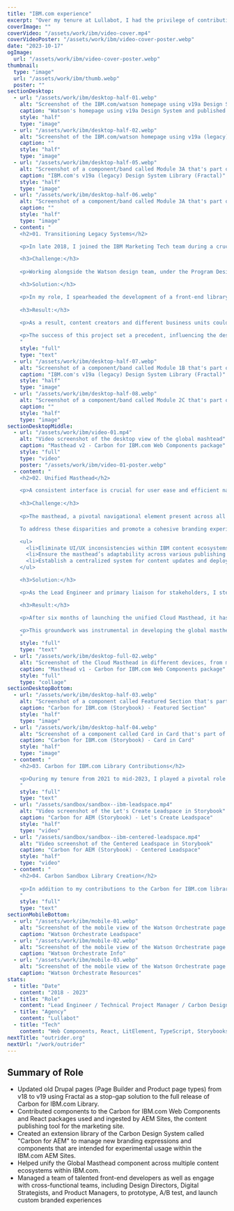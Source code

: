 ```yaml
---
title: "IBM.com experience"
excerpt: "Over my tenure at Lullabot, I had the privilege of contributing to a groundbreaking project: the transformation of IBM.com. My role evolved from Senior Frontend Developer to Technical Project Manager and eventually Lead Engineer. Although I served as a contractor during this IBM.com engagement, the 4.5 years I spent played a pivotal role in evolving IBM's web experience."
coverImage: ""
coverVideo: "/assets/work/ibm/video-cover.mp4"
coverVideoPoster: "/assets/work/ibm/video-cover-poster.webp"
date: "2023-10-17"
ogImage:
  url: "/assets/work/ibm/video-cover-poster.webp"
thumbnail:
  type: "image"
  url: "/assets/work/ibm/thumb.webp"
  poster: ""
sectionDesktop:
  - url: "/assets/work/ibm/desktop-half-01.webp"
    alt: "Screenshot of the IBM.com/watson homepage using v19a Design System"
    caption: "Watson's homepage using v19a Design System and published using Drupal"
    style: "half"
    type: "image"
  - url: "/assets/work/ibm/desktop-half-02.webp"
    alt: "Screenshot of the IBM.com/watson homepage using v19a (legacy) Design System"
    caption: ""
    style: "half"
    type: "image"
  - url: "/assets/work/ibm/desktop-half-05.webp"
    alt: "Screenshot of a component/band called Module 3A that's part of IBM.com's v19a/legacy Design System"
    caption: "IBM.com's v19a (legacy) Design System Library (Fractal)"
    style: "half"
    type: "image"
  - url: "/assets/work/ibm/desktop-half-06.webp"
    alt: "Screenshot of a component/band called Module 3A that's part of IBM.com's v19a/legacy Design System"
    caption: ""
    style: "half"
    type: "image"
  - content: "
    <h2>01. Transitioning Legacy Systems</h2>

    <p>In late 2018, I joined the IBM Marketing Tech team during a crucial phase: transitioning IBM.com's page experience from the v18 to v19 web standard design system. This project was pivotal in helping various business units craft cutting-edge online experiences. Our objectives were to enhance customer engagement, bolster brand loyalty, streamline operational costs, and harmonize product and web experiences.</p>

    <h3>Challenge:</h3>
    
    <p>Working alongside the Watson design team, under the Program Design Office's guidance, we innovated numerous patterns and components. These enhancements transformed content presentation within IBM.com's Drupal ecosystem - the CMS of choice at the time. A key focus of this initiative was establishing a unified repository. This repository not only served as a vital resource for the Drupal theme but also as extensive documentation, crucial for achieving broad adoption and enablement across various business units.</p>

    <h3>Solution:</h3>

    <p>In my role, I spearheaded the development of a front-end library using Fractal, a dynamic pattern library. Fractal became the repository for front-end code (including Twig, CSS, and JS), which seamlessly integrated with Drupal templates. This integration ensured that our style guide remained in sync with our production code, overcoming a common challenge in large-scale web projects.</p> 
    
    <h3>Result:</h3>

    <p>As a result, content creators and different business units could easily apply these new patterns to their pages, leading to a significant adoption of the design system across 90% (2k+ pages) of IBM.com. This approach served as an effective interim solution until the launch of the Carbon for IBM.com Library.</p>
    
    <p>The success of this project set a precedent, influencing the design elements seen in the current <a href='https://www.ibm.com/standards/carbon/' target='_blank'>Carbon for IBM.com</a> Design System.</p>
    "
    style: "full"
    type: "text"
  - url: "/assets/work/ibm/desktop-half-07.webp"
    alt: "Screenshot of a component/band called Module 1B that's part of IBM.com's v19a/legacy Design System"
    caption: "IBM.com's v19a (legacy) Design System Library (Fractal)"
    style: "half"
    type: "image"
  - url: "/assets/work/ibm/desktop-half-08.webp"
    alt: "Screenshot of a component/band called Module 2C that's part of IBM.com's v19a/legacy Design System"
    caption: ""
    style: "half"
    type: "image"
sectionDesktopMiddle:
  - url: "/assets/work/ibm/video-01.mp4"
    alt: "Video screenshot of the desktop view of the global mashtead"
    caption: "Masthead v2 - Carbon for IBM.com Web Components package"
    style: "full"
    type: "video"
    poster: "/assets/work/ibm/video-01-poster.webp"
  - content: "
    <h2>02. Unified Masthead</h2>

    <p>A consistent interface is crucial for user ease and efficient navigation in any application. Recognizing this, we scrutinized common UI/UX challenges within IBM.com.</p>
    
    <h3>Challenge:</h3>
    
    <p>The masthead, a pivotal navigational element present across all screens, showed functional and content inconsistencies, despite its superficial uniformity.

    To address these disparities and promote a cohesive branding experience, we focused on redesigning the masthead for all applications under the ibm.com domain. The key goals are:</p>

    <ul>
      <li>Eliminate UI/UX inconsistencies within IBM content ecosystems by developing a unified masthead.</li>
      <li>Ensure the masthead’s adaptability across various publishing platforms (e.g., Drupal, AEM, React).</li>
      <li>Establish a centralized system for content updates and deployment, maintaining visual consistency.</li>
    </ul>

    <h3>Solution:</h3>

    <p>As the Lead Engineer and primary liaison for stakeholders, I steered the project towards leveraging the Carbon for IBM.com suite. Utilizing Web Components, a cutting-edge web standard, we created framework-agnostic, reusable components. These were encapsulated within HTML tags, facilitating their use across different frameworks. By integrating the Carbon Web Components library, we built upon existing UI components, streamlining the development process.</p>

    <h3>Result:</h3>

    <p>After six months of launching the unified Cloud Masthead, it has attracted over 8 million global page loads and 650,000 active monthly users. This success demonstrated the feasibility of accelerating future project development through shared components and deploying content changes uniformly across diverse ecosystems.</p>

    <p>This groundwork was instrumental in developing the global masthead's v2 release, now a standard across ibm.com. For a more detailed exploration of this project, I invite you to read my <a href='https://medium.com/carbondesign/deploy-a-shared-navigational-experience-across-multiple-content-ecosystems-within-ibm-com-cloud-522162282aa3' target='_blank'>Medium</a> article published under the Carbon Design System.</p>
    "
    style: "full"
    type: "text"
  - url: "/assets/work/ibm/desktop-full-02.webp"
    alt: "Screenshot of the Cloud Masthead in different devices, from mobile to desktop"
    caption: "Masthead v1 - Carbon for IBM.com Web Components package"
    style: "full"
    type: "collage"
sectionDesktopBottom:
  - url: "/assets/work/ibm/desktop-half-03.webp"
    alt: "Screenshot of a component called Featured Section that's part of the Carbon for IBM.com storybook library"
    caption: "Carbon for IBM.com (Storybook) - Featured Section"
    style: "half"
    type: "image"
  - url: "/assets/work/ibm/desktop-half-04.webp"
    alt: "Screenshot of a component called Card in Card that's part of the Carbon for IBM.com storybook library"
    caption: "Carbon for IBM.com (Storybook) - Card in Card"
    style: "half"
    type: "image"
  - content: "
    <h2>03. Carbon for IBM.com Library Contributions</h2>

    <p>During my tenure from 2021 to mid-2023, I played a pivotal role in integrating the Carbon for IBM.com design system into IBM's new AEM Sites CMS, transitioning from Drupal. My responsibilities included developing various components, conducting PR/Code reviews, bug fixing, and organizing the repository and project boards. These tasks were essential for team collaboration and progress tracking. In collaboration with the IBM Design Program Office team, I enhanced and contributed components to the Storybook library and worked with UI/UX designers to refine documentation and practices.</p>
    "
    style: "full"
    type: "text"
  - url: "/assets/sandbox/sandbox--ibm-leadspace.mp4"
    alt: "Video screenshot of the Let's Create Leadspace in Storybook"
    caption: "Carbon for AEM (Storybook) - Let's Create Leadspace"
    style: "half"
    type: "video"
  - url: "/assets/sandbox/sandbox--ibm-centered-leadspace.mp4"
    alt: "Video screenshot of the Centered Leadspace in Storybook"
    caption: "Carbon for AEM (Storybook) - Centered Leadspace"
    style: "half"
    type: "video"
  - content: "
    <h2>04. Carbon Sandbox Library Creation</h2>
    
    <p>In addition to my contributions to the Carbon for IBM.com library, I initiated the development of Carbon for AEM – a specialized extension of the Carbon design system, designed specifically for AEM (Adobe Experience Manager) built pages and experimental prototyping. This sandbox library served a tool in validating innovative design components for A/B testing before their potential integration into the main upstream repository as well as launching distinct branded experiences. Prominent projects included the Let's Create campaign and the Watson Orchestrate product's marketing landing page.</p>
    "
    style: "full"
    type: "text"
sectionMobileBottom:
  - url: "/assets/work/ibm/mobile-01.webp"
    alt: "Screenshot of the mobile view of the Watson Orchestrate page's Leadspace section"
    caption: "Watson Orchestrate Leadspace"
  - url: "/assets/work/ibm/mobile-02.webp"
    alt: "Screenshot of the mobile view of the Watson Orchestrate page's Info section"
    caption: "Watson Orchestrate Info"
  - url: "/assets/work/ibm/mobile-03.webp"
    alt: "Screenshot of the mobile view of the Watson Orchestrate page's Resources section"
    caption: "Watson Orchestrate Resources"
stats:
  - title: "Date"
    content: "2018 - 2023"
  - title: "Role"
    content: "Lead Engineer / Technical Project Manager / Carbon Design System Contributor"
  - title: "Agency"
    content: "Lullabot"
  - title: "Tech"
    content: "Web Components, React, LitElement, TypeScript, Storybooks, CSS Modules, Design Systems, Github Actions, Jenkins, Drupal, Fractal, Twig"
nextTitle: "outrider.org"
nextUrl: "/work/outrider"
---
```


## Summary of Role

- Updated old Drupal pages (Page Builder and Product page types) from v18 to v19 using Fractal as a stop-gap solution to the full release of Carbon for IBM.com Library.
- Contributed components to the Carbon for IBM.com Web Components and React packages used and ingested by AEM Sites, the content publishing tool for the marketing site.
- Created an extension library of the Carbon Design System called "Carbon for AEM" to manage new branding expressions and components that are intended for experimental usage within the IBM.com AEM Sites.
- Helped unify the Global Masthead component across multiple content ecosystems within IBM.com.
- Managed a team of talented front-end developers as well as engage with cross-functional teams, including Design Directors, Digital Strategists, and Product Managers, to prototype, A/B test, and launch custom branded experiences
